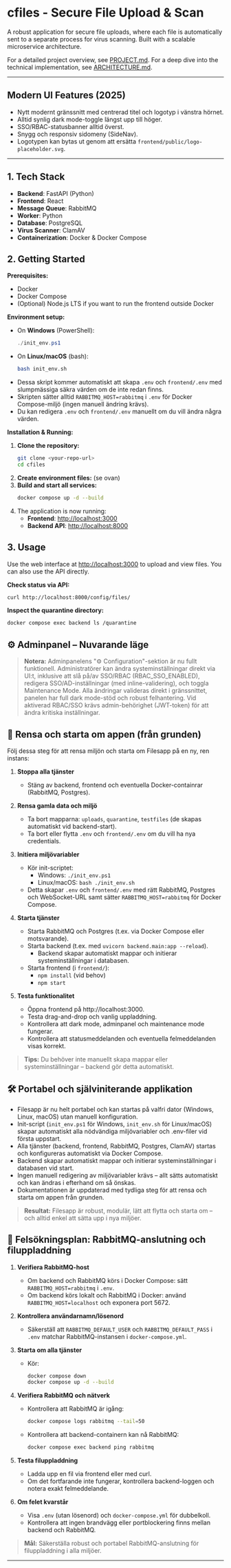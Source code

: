 # cfiles - Secure File Upload & Scan

A robust application for secure file uploads, where each file is automatically sent to a separate process for virus scanning. Built with a scalable microservice architecture.

For a detailed project overview, see [PROJECT.md](PROJECT.md).
For a deep dive into the technical implementation, see [ARCHITECTURE.md](ARCHITECTURE.md).

---

## Modern UI Features (2025)

- Nytt modernt gränssnitt med centrerad titel och logotyp i vänstra hörnet.
- Alltid synlig dark mode-toggle längst upp till höger.
- SSO/RBAC-statusbanner alltid överst.
- Snygg och responsiv sidomeny (SideNav).
- Logotypen kan bytas ut genom att ersätta `frontend/public/logo-placeholder.svg`.

---

## 1. Tech Stack

*   **Backend**: FastAPI (Python)
*   **Frontend**: React
*   **Message Queue**: RabbitMQ
*   **Worker**: Python
*   **Database**: PostgreSQL
*   **Virus Scanner**: ClamAV
*   **Containerization**: Docker & Docker Compose

## 2. Getting Started

**Prerequisites:**
*   Docker
*   Docker Compose
*   (Optional) Node.js LTS if you want to run the frontend outside Docker

**Environment setup:**
- On **Windows** (PowerShell):
  ```powershell
  ./init_env.ps1
  ```
- On **Linux/macOS** (bash):
  ```bash
  bash init_env.sh
  ```
- Dessa skript kommer automatiskt att skapa `.env` och `frontend/.env` med slumpmässiga säkra värden om de inte redan finns.
- Skripten sätter alltid `RABBITMQ_HOST=rabbitmq` i `.env` för Docker Compose-miljö (ingen manuell ändring krävs).
- Du kan redigera `.env` och `frontend/.env` manuellt om du vill ändra några värden.

**Installation & Running:**

1.  **Clone the repository:**
    ```bash
    git clone <your-repo-url>
    cd cfiles
    ```
2.  **Create environment files:** (se ovan)
3.  **Build and start all services:**
    ```bash
    docker compose up -d --build
    ```
4.  The application is now running:
    *   **Frontend**: [http://localhost:3000](http://localhost:3000)
    *   **Backend API**: [http://localhost:8000](http://localhost:8000)

## 3. Usage

Use the web interface at [http://localhost:3000](http://localhost:3000) to upload and view files. You can also use the API directly.

**Check status via API:**
```bash
curl http://localhost:8000/config/files/
```

**Inspect the quarantine directory:**
```bash
docker compose exec backend ls /quarantine
```

## ⚙️ Adminpanel – Nuvarande läge

> **Notera:** Adminpanelens "⚙️ Configuration"-sektion är nu fullt funktionell. Administratörer kan ändra systeminställningar direkt via UI:t, inklusive att slå på/av SSO/RBAC (RBAC_SSO_ENABLED), redigera SSO/AD-inställningar (med inline-validering), och toggla Maintenance Mode. Alla ändringar valideras direkt i gränssnittet, panelen har full dark mode-stöd och robust felhantering. Vid aktiverad RBAC/SSO krävs admin-behörighet (JWT-token) för att ändra kritiska inställningar.

## 🔄 Rensa och starta om appen (från grunden)

Följ dessa steg för att rensa miljön och starta om Filesapp på en ny, ren instans:

1. **Stoppa alla tjänster**
   - Stäng av backend, frontend och eventuella Docker-containrar (RabbitMQ, Postgres).

2. **Rensa gamla data och miljö**
   - Ta bort mapparna: `uploads`, `quarantine`, `testfiles` (de skapas automatiskt vid backend-start).
   - Ta bort eller flytta `.env` och `frontend/.env` om du vill ha nya credentials.

3. **Initiera miljövariabler**
   - Kör init-scriptet:
     - Windows: `./init_env.ps1`
     - Linux/macOS: `bash ./init_env.sh`
   - Detta skapar `.env` och `frontend/.env` med rätt RabbitMQ, Postgres och WebSocket-URL samt sätter `RABBITMQ_HOST=rabbitmq` för Docker Compose.

4. **Starta tjänster**
   - Starta RabbitMQ och Postgres (t.ex. via Docker Compose eller motsvarande).
   - Starta backend (t.ex. med `uvicorn backend.main:app --reload`).
     - Backend skapar automatiskt mappar och initierar systeminställningar i databasen.
   - Starta frontend (i `frontend/`):
     - `npm install` (vid behov)
     - `npm start`

5. **Testa funktionalitet**
   - Öppna frontend på http://localhost:3000.
   - Testa drag-and-drop och vanlig uppladdning.
   - Kontrollera att dark mode, adminpanel och maintenance mode fungerar.
   - Kontrollera att statusmeddelanden och eventuella felmeddelanden visas korrekt.

> **Tips:** Du behöver inte manuellt skapa mappar eller systeminställningar – backend gör detta automatiskt.

## 🛠️ Portabel och själviniterande applikation

- Filesapp är nu helt portabel och kan startas på valfri dator (Windows, Linux, macOS) utan manuell konfiguration.
- Init-script (`init_env.ps1` för Windows, `init_env.sh` för Linux/macOS) skapar automatiskt alla nödvändiga miljövariabler och .env-filer vid första uppstart.
- Alla tjänster (backend, frontend, RabbitMQ, Postgres, ClamAV) startas och konfigureras automatiskt via Docker Compose.
- Backend skapar automatiskt mappar och initierar systeminställningar i databasen vid start.
- Ingen manuell redigering av miljövariabler krävs – allt sätts automatiskt och kan ändras i efterhand om så önskas.
- Dokumentationen är uppdaterad med tydliga steg för att rensa och starta om appen från grunden.

> **Resultat:** Filesapp är robust, modulär, lätt att flytta och starta om – och alltid enkel att sätta upp i nya miljöer.

## 🐞 Felsökningsplan: RabbitMQ-anslutning och filuppladdning

1. **Verifiera RabbitMQ-host**
   - Om backend och RabbitMQ körs i Docker Compose: sätt `RABBITMQ_HOST=rabbitmq` i `.env`.
   - Om backend körs lokalt och RabbitMQ i Docker: använd `RABBITMQ_HOST=localhost` och exponera port 5672.

2. **Kontrollera användarnamn/lösenord**
   - Säkerställ att `RABBITMQ_DEFAULT_USER` och `RABBITMQ_DEFAULT_PASS` i `.env` matchar RabbitMQ-instansen i `docker-compose.yml`.

3. **Starta om alla tjänster**
   - Kör:
     ```bash
     docker compose down
     docker compose up -d --build
     ```

4. **Verifiera RabbitMQ och nätverk**
   - Kontrollera att RabbitMQ är igång:
     ```bash
     docker compose logs rabbitmq --tail=50
     ```
   - Kontrollera att backend-containern kan nå RabbitMQ:
     ```bash
     docker compose exec backend ping rabbitmq
     ```

5. **Testa filuppladdning**
   - Ladda upp en fil via frontend eller med curl.
   - Om det fortfarande inte fungerar, kontrollera backend-loggen och notera exakt felmeddelande.

6. **Om felet kvarstår**
   - Visa `.env` (utan lösenord) och `docker-compose.yml` för dubbelkoll.
   - Kontrollera att ingen brandvägg eller portblockering finns mellan backend och RabbitMQ.

> **Mål:** Säkerställa robust och portabel RabbitMQ-anslutning för filuppladdning i alla miljöer.

---
